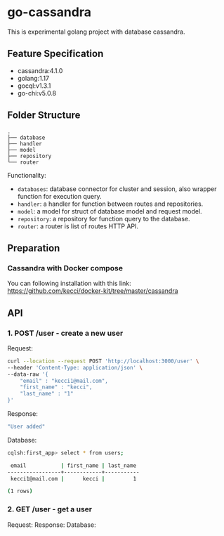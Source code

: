 # go-cassandra

This is experimental golang project with database cassandra.

## Feature Specification

- cassandra:4.1.0
- golang:1.17
- gocql:v1.3.1
- go-chi:v5.0.8

## Folder Structure

```
.
├── database
├── handler
├── model
├── repository
└── router
```

Functionality:

- `databases`: database connector for cluster and session, also wrapper function for execution query.
- `handler`: a handler for function between routes and repositories.
- `model`: a model for struct of database model and request model.
- `repository`: a repository for function query to the database.
- `router`: a router is list of routes HTTP API.

## Preparation

### Cassandra with Docker compose

You can following installation with this link:
https://github.com/kecci/docker-kit/tree/master/cassandra

## API

### 1. POST /user - create a new user

Request:

```sh
curl --location --request POST 'http://localhost:3000/user' \
--header 'Content-Type: application/json' \
--data-raw '{
    "email" : "kecci1@mail.com",
    "first_name" : "kecci",
    "last_name" : "1"
}'
```

Response:

```sh
"User added"
```

Database:

```sh
cqlsh:first_app> select * from users;

 email           | first_name | last_name
-----------------+------------+-----------
 kecci1@mail.com |      kecci |         1

(1 rows)
```

### 2. GET /user - get a user

Request:
Response:
Database:
